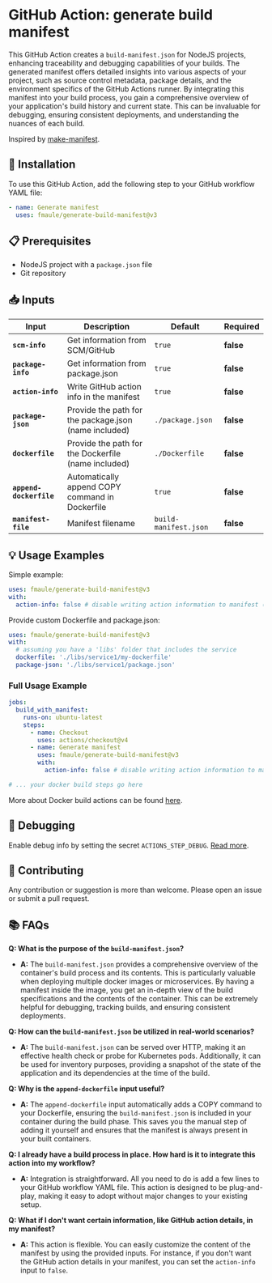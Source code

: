 # GitHub Action: generate build manifest

This GitHub Action creates a `build-manifest.json` for NodeJS projects, enhancing traceability and debugging capabilities of your builds. The generated manifest offers detailed insights into various aspects of your project, such as source control metadata, package details, and the environment specifics of the GitHub Actions runner. By integrating this manifest into your build process, you gain a comprehensive overview of your application's build history and current state. This can be invaluable for debugging, ensuring consistent deployments, and understanding the nuances of each build.

Inspired by [make-manifest](https://github.com/guidesmiths/make-manifest).

## 🚀 Installation

To use this GitHub Action, add the following step to your GitHub workflow YAML file:

```yaml
- name: Generate manifest
  uses: fmaule/generate-build-manifest@v3
```

## 📋 Prerequisites

- NodeJS project with a `package.json` file
- Git repository

## 📥 Inputs

<!-- start inputs -->

| **Input**               | **Description**                                                           | **Default**           | **Required** |
| ----------------------- | ------------------------------------------------------------------------- | --------------------- | ------------ |
| **`scm-info`**          | Get information from SCM/GitHub                                           | `true`                | **false**    |
| **`package-info`**      | Get information from package.json                                         | `true`                | **false**    |
| **`action-info`**       | Write GitHub action info in the manifest                                  | `true`                | **false**    |
| **`package-json`**      | Provide the path for the package.json (name included)                     | `./package.json`      | **false**    |
| **`dockerfile`**        | Provide the path for the Dockerfile (name included)                       | `./Dockerfile`        | **false**    |
| **`append-dockerfile`** | Automatically append COPY command in Dockerfile                           | `true`                | **false**    |
| **`manifest-file`**     | Manifest filename                                                         | `build-manifest.json` | **false**    |

<!-- end inputs -->

## 💡 Usage Examples

Simple example:

```yaml
uses: fmaule/generate-build-manifest@v3
with:
  action-info: false # disable writing action information to manifest (just an example)
```

Provide custom Dockerfile and package.json:

```yaml
uses: fmaule/generate-build-manifest@v3
with:
  # assuming you have a 'libs' folder that includes the service
  dockerfile: './libs/service1/my-dockerfile'
  package-json: './libs/service1/package.json'
```

### Full Usage Example

```yaml
jobs:
  build_with_manifest:
    runs-on: ubuntu-latest
    steps:
      - name: Checkout
        uses: actions/checkout@v4
      - name: Generate manifest
        uses: fmaule/generate-build-manifest@v3
        with:
          action-info: false # disable writing action information to manifest

# ... your docker build steps go here
```

More about Docker build actions can be found [here](https://github.com/docker/build-push-action).

## 🐛 Debugging

Enable debug info by setting the secret `ACTIONS_STEP_DEBUG`. [Read more](https://github.com/actions/toolkit/blob/main/docs/action-debugging.md#step-debug-logs).

## 👏 Contributing

Any contribution or suggestion is more than welcome. Please open an issue or submit a pull request.

## 📚 FAQs

**Q: What is the purpose of the `build-manifest.json`?**

- **A:** The `build-manifest.json` provides a comprehensive overview of the container's build process and its contents. This is particularly valuable when deploying multiple docker images or microservices. By having a manifest inside the image, you get an in-depth view of the build specifications and the contents of the container. This can be extremely helpful for debugging, tracking builds, and ensuring consistent deployments.

**Q: How can the `build-manifest.json` be utilized in real-world scenarios?**

- **A:** The `build-manifest.json` can be served over HTTP, making it an effective health check or probe for Kubernetes pods. Additionally, it can be used for inventory purposes, providing a snapshot of the state of the application and its dependencies at the time of the build.

**Q: Why is the `append-dockerfile` input useful?**

- **A:** The `append-dockerfile` input automatically adds a COPY command to your Dockerfile, ensuring the `build-manifest.json` is included in your container during the build phase. This saves you the manual step of adding it yourself and ensures that the manifest is always present in your built containers.

**Q: I already have a build process in place. How hard is it to integrate this action into my workflow?**

- **A:** Integration is straightforward. All you need to do is add a few lines to your GitHub workflow YAML file. This action is designed to be plug-and-play, making it easy to adopt without major changes to your existing setup.

**Q: What if I don't want certain information, like GitHub action details, in my manifest?**

- **A:** This action is flexible. You can easily customize the content of the manifest by using the provided inputs. For instance, if you don't want the GitHub action details in your manifest, you can set the `action-info` input to `false`.

